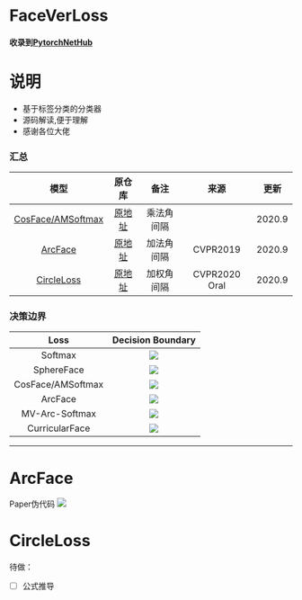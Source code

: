 # FaceVerLoss
#### 收录到[PytorchNetHub](https://github.com/bobo0810/PytorchNetHub)

# 说明
- 基于标签分类的分类器
- 源码解读,便于理解
- 感谢各位大佬

### 汇总
|模型|原仓库|备注|来源|更新|
|:---:|:----:|:---:|:------:|:------:|
|[CosFace/AMSoftmax](https://arxiv.org/pdf/1801.05599.pdf)|[原地址](https://github.com/cavalleria/cavaface.pytorch)|乘法角间隔||2020.9|
|[ArcFace](https://arxiv.org/abs/1801.07698)|[原地址](https://github.com/cavalleria/cavaface.pytorch)|加法角间隔|CVPR2019|2020.9|
|[CircleLoss](https://arxiv.org/abs/2002.10857)|[原地址](https://github.com/xialuxi/CircleLoss_Face)|加权角间隔|CVPR2020 Oral|2020.9|

### 决策边界
|Loss|Decision Boundary|
|:---:|:----:|
|Softmax|![](https://github.com/bobo0810/FaceVerLoss/blob/master/imgs/Softmax.gif)|
|SphereFace|![](https://github.com/bobo0810/FaceVerLoss/blob/master/imgs/SphereFace.gif)|
|CosFace/AMSoftmax|![](https://github.com/bobo0810/FaceVerLoss/blob/master/imgs/CosFace.gif)|
|ArcFace|![](https://github.com/bobo0810/FaceVerLoss/blob/master/imgs/ArcFace.gif)|
|MV-Arc-Softmax|![](https://github.com/bobo0810/FaceVerLoss/blob/master/imgs/MV-Arc-Softmax.gif)|
|CurricularFace|![](https://github.com/bobo0810/FaceVerLoss/blob/master/imgs/CurricularFace.gif)|
___

# ArcFace

Paper伪代码
![](https://github.com/bobo0810/FaceVerLoss/blob/master/imgs/ArcFace.png)

# CircleLoss

待做：
- [ ] 公式推导
